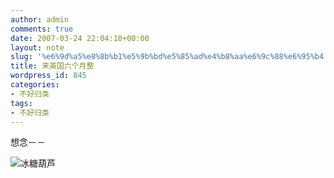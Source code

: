 ```yaml
---
author: admin
comments: true
date: 2007-03-24 22:04:10+00:00
layout: note
slug: '%e6%9d%a5%e8%8b%b1%e5%9b%bd%e5%85%ad%e4%b8%aa%e6%9c%88%e6%95%b4'
title: 来英国六个月整
wordpress_id: 845
categories:
- 不好归类
tags:
- 不好归类
---
```


想念－－

![冰糖葫芦](http://farm1.static.flickr.com/175/413135802_96a03b2d03_m.jpg)
